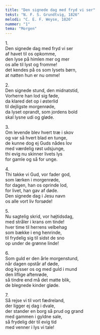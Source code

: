 ```yaml
---
title: "Den signede dag med fryd vi ser"
tekst: "N. F. S. Grundtvig, 1826"
melodi: "C. E. F. Weyse, 1826"
nummer: "1"
tema: "Morgen"
---
```

1\.\
Den signede dag med fryd vi ser<br>
af havet til os opkomme,<br>
den lyse på himlen mer og mer<br>
os alle til lyst og fromme!<br>
det kendes på os som lysets børn,<br>
at natten hun er nu omme!<br>

2\.\
Den signede stund, den midnatstid,<br>
Vorherre han lod sig føde,<br>
da klared det op i østerlid<br>
til dejligste morgenrøde,<br>
da lyset oprandt, som jordens bold<br>
skal lysne udi og gløde.<br>

3\.\
Om levende blev hvert træ i skov<br>
og var så hvert blad en tunge,<br>
de kunne dog ej Guds nådes lov<br>
med værdelig røst udsjunge,<br>
thi evig nu skinner livets lys<br>
for gamle og så for unge.<br>

4\.\
Thi takke vi Gud, vor fader god,<br>
som lærken i morgenrøde,<br>
for dagen, han os oprinde lod,<br>
for livet, han gav af døde.<br>
Den signede dag i Jesu navn<br>
os alle vort liv forsøde!<br>

5\.\
Nu sagtelig skrid, vor højtidsdag,<br>
med stråler i krans om tinde!<br>
hver time til herrens velbehag<br>
som bække i eng henrinde,<br>
til frydelig sig til sidst de sno<br>
op under de grønne linde!<br>

6\.\
Som guld er den årle morgenstund,<br>
når dagen opstår af døde,<br>
dog kysser os og med guld i mund<br>
den liflige aftenrøde,<br>
så tindre end må det matte blik,<br>
de blegnede kinder gløde.<br>

7\.\
Så rejse vi til vort fædreland,<br>
der ligger ej dag i dvale,<br>
der stander en borg så prud og grand<br>
med gammen i gyldne sale,<br>
så frydelig dér til evig tid<br>
med venner i lys vi tale!<br>
